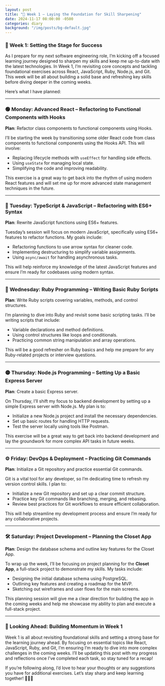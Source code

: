 ```yaml
---
layout: post
title: "🚀 Week 1 – Laying the Foundation for Skill Sharpening"
date: 2024-11-17 08:00:00 -0500
categories: diary
background: "/img/posts/bg-default.jpg"
---
```


### 🚀 Week 1: Setting the Stage for Success

As I prepare for my next software engineering role, I’m kicking off a focused learning journey designed to sharpen my skills and keep me up-to-date with the latest technologies. In Week 1, I’m revisiting core concepts and tackling foundational exercises across React, JavaScript, Ruby, Node.js, and Git. This week will be all about building a solid base and refreshing key skills before diving deeper in the coming weeks.

Here’s what I have planned:

---

### 🟢 **Monday: Advanced React – Refactoring to Functional Components with Hooks**

**Plan**: Refactor class components to functional components using Hooks.

I’ll be starting the week by transitioning some older React code from class components to functional components using the Hooks API. This will involve:

- Replacing lifecycle methods with `useEffect` for handling side effects.
- Using `useState` for managing local state.
- Simplifying the code and improving readability.

This exercise is a great way to get back into the rhythm of using modern React features and will set me up for more advanced state management techniques in the future.

---

### 🔵 **Tuesday: TypeScript & JavaScript – Refactoring with ES6+ Syntax**

**Plan**: Rewrite JavaScript functions using ES6+ features.

Tuesday’s session will focus on modern JavaScript, specifically using ES6+ features to refactor functions. My goals include:

- Refactoring functions to use arrow syntax for cleaner code.
- Implementing destructuring to simplify variable assignments.
- Using `async/await` for handling asynchronous tasks.

This will help reinforce my knowledge of the latest JavaScript features and ensure I’m ready for codebases using modern syntax.

---

### 🔴 **Wednesday: Ruby Programming – Writing Basic Ruby Scripts**

**Plan**: Write Ruby scripts covering variables, methods, and control structures.

I’m planning to dive into Ruby and revisit some basic scripting tasks. I’ll be writing scripts that include:

- Variable declarations and method definitions.
- Using control structures like loops and conditionals.
- Practicing common string manipulation and array operations.

This will be a good refresher on Ruby basics and help me prepare for any Ruby-related projects or interview questions.

---

### 🟡 **Thursday: Node.js Programming – Setting Up a Basic Express Server**

**Plan**: Create a basic Express server.

On Thursday, I’ll shift my focus to backend development by setting up a simple Express server with Node.js. My plan is to:

- Initialize a new Node.js project and install the necessary dependencies.
- Set up basic routes for handling HTTP requests.
- Test the server locally using tools like Postman.

This exercise will be a great way to get back into backend development and lay the groundwork for more complex API tasks in future weeks.

---

### ⚙️ **Friday: DevOps & Deployment – Practicing Git Commands**

**Plan**: Initialize a Git repository and practice essential Git commands.

Git is a vital tool for any developer, so I’m dedicating time to refresh my version control skills. I plan to:

- Initialize a new Git repository and set up a clear commit structure.
- Practice key Git commands like branching, merging, and rebasing.
- Review best practices for Git workflows to ensure efficient collaboration.

This will help streamline my development process and ensure I’m ready for any collaborative projects.

---

### 🛠️ **Saturday: Project Development – Planning the Closet App**

**Plan**: Design the database schema and outline key features for the Closet App.

To wrap up the week, I’ll be focusing on project planning for the **Closet App**, a full-stack project to demonstrate my skills. My tasks include:

- Designing the initial database schema using PostgreSQL.
- Outlining key features and creating a roadmap for the MVP.
- Sketching out wireframes and user flows for the main screens.

This planning session will give me a clear direction for building the app in the coming weeks and help me showcase my ability to plan and execute a full-stack project.

---

### 📅 **Looking Ahead: Building Momentum in Week 1**

Week 1 is all about revisiting foundational skills and setting a strong base for the learning journey ahead. By focusing on essential topics like React, JavaScript, Ruby, and Git, I’m ensuring I’m ready to dive into more complex challenges in the coming weeks. I’ll be updating this post with my progress and reflections once I’ve completed each task, so stay tuned for a recap!

If you’re following along, I’d love to hear your thoughts or any suggestions you have for additional exercises. Let’s stay sharp and keep learning together! 💪🏽✨
